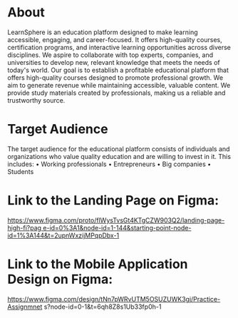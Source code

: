 # About 
 LearnSphere is an education platform designed to make learning accessible, engaging,
 and career-focused. It offers high-quality courses, certification programs, and interactive
 learning opportunities across diverse disciplines. We aspire to collaborate with top
 experts, companies, and universities to develop new, relevant knowledge that meets the
 needs of today's world.
 Our goal is to establish a profitable educational platform that offers high-quality courses
 designed to promote professional growth. We aim to generate revenue while
 maintaining accessible, valuable content. We provide study materials created by
 professionals, making us a reliable and trustworthy source. 

 # Target Audience
 The target audience for the educational platform consists of individuals and
 organizations who value quality education and are willing to invest in it. This includes:
 • Working professionals
 • Entrepreneurs
 • Big companies
 • Students

 # Link to the Landing Page on Figma:
[ https://www.figma.com/proto/flWysTvsGt4KTgCZW903Q2/landing-page-high-fi?pag
 e-id=0%3A1&node-id=1-144&starting-point-node-id=1%3A144&t=2upnWxzijMPqpDbx-1](https://www.figma.com/proto/flWysTvsGt4KTgCZW903Q2/landing-page-high-fi?page-id=0%3A1&node-id=1-144&starting-point-node-id=1%3A144&t=2upnWxzijMPqpDbx-1
)

  # Link to the Mobile Application Design on Figma:
  https://www.figma.com/design/tNn7pWRvUTM5OSUZUWK3gj/Practice-Assignmnet
 s?node-id=0-1&t=6qh8Z8s1Ub33fp0h-1
